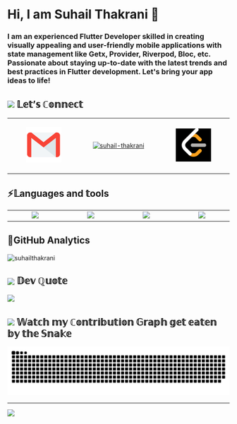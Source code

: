  <h1>Hi, I am Suhail Thakrani 👋
</h1>
<h3>
  I am an experienced Flutter Developer skilled in creating visually appealing and user-friendly mobile applications with state management like Getx, Provider, Riverpod, Bloc, etc. Passionate about staying up-to-date with the latest trends and best practices in Flutter development. Let's bring your app ideas to life! 
</h3>

<!-- <p align="left" style="margin-left: 20px;">
  <a href="https://github.com/ryo-ma/suhailthakrani">
    <img src="https://github-profile-trophy.vercel.app/?username=suhailthakrani&theme=nord" alt="suhailthakrani" />
  </a>
</p>-->


<h2>
  <img src="https://emojis.slackmojis.com/emojis/images/1660415433/60795/folded-hands.gif?1660415433" width="30"/>
  𝕃𝕖𝕥’𝕤 ℂ𝕠𝕟𝕟𝕖𝕔𝕥
</h2>

<table width="100">
<tr>
  <td align='center' width="200" height = "120">
    <a href="mailto:suhailthakrani12@gmail.com"><img align="bottom" src="https://github.com/suhailthakrani/suhailthakrani/blob/main/email.png" width="80" height/></a>
  </td>
  <td align='center' width="200">
    <a href="https://www.linkedin.com/in/suhailthakrani/" target="blank">
      <img align="bottom" src="https://raw.githubusercontent.com/rahuldkjain/github-profile-readme-generator/master/src/images/icons/Social/linked-in-alt.svg" alt="suhail-thakrani" width="80" />
    </a>
  </td>
  <td align='center' width="200">
    <a href="https://leetcode.com/suhailthakrani/" target="blank">
      <img align="bottom" src="https://github.com/suhailthakrani/suhailthakrani/blob/main/download.png" alt="suhail-thakrani" width="80" />
    </a>
  </td>
</tr>
  </tr>
</table>

<h2>⚡𝕃anguages and 𝕥ools</h2>  
<table width="100">
<tr>
    <td align='center' width="200">
        <img src="https://www.vectorlogo.zone/logos/dartlang/dartlang-icon.svg" width="80">
    </td>
 <td align='center' width="200">
        <img src="https://www.vectorlogo.zone/logos/flutterio/flutterio-icon.svg" width="80">
    </td>
  <td align='center' width="200">
        <img src="https://www.jing.fm/clipimg/full/53-537670_python-png-file-python-logo-png.png"  width="80">
    </td>

 <td align='center' width="200">
        <img src="https://git-scm.com/images/logos/1color-darkbg@2x.png" width="100">
    </td>
  
</tr>
</table>


<!-- <a href="https://stackoverflow.com/users/19723870" target="blank"><img align="center" src="https://raw.githubusercontent.com/rahuldkjain/github-profile-readme-generator/master/src/images/icons/Social/stack-overflow.svg" alt="19723870" height="30" width="40" /></a> -->
<!-- <a href="https://www.youtube.com/c/suhail" target="blank"><img align="center" src="https://raw.githubusercontent.com/rahuldkjain/github-profile-readme-generator/master/src/images/icons/Social/youtube.svg" alt="code senpaiii" height="30" width="40" /></a> -->
<!-- <a href="https://www.hackerrank.com/suhail" target="blank"><img align="center" src="https://raw.githubusercontent.com/rahuldkjain/github-profile-readme-generator/master/src/images/icons/Social/hackerrank.svg" alt="suhailthakrani" height="30" width="40" /></a> -->
<!-- <a href="https://www.leetcode.com/suhail" target="blank"><img align="center" src="https://raw.githubusercontent.com/rahuldkjain/github-profile-readme-generator/master/src/images/icons/Social/leet-code.svg" alt="suhailthakrani" height="30" width="40" /></a> -->
<!--</p> 

<!--<h2>𝕃anguages and 𝕥ools</h2>-->
<!-- <p align="left"> 
  <a href="https://dart.dev" target="_blank" rel="noreferrer"> <img src="https://www.vectorlogo.zone/logos/dartlang/dartlang-icon.svg" alt="dart" width="40" height="40"/> </a> <a href="https://firebase.google.com/" target="_blank" rel="noreferrer"> <img src="https://www.vectorlogo.zone/logos/firebase/firebase-icon.svg" alt="firebase" width="40" height="40"/> </a> <a href="https://flutter.dev" target="_blank" rel="noreferrer"> <img src="https://www.vectorlogo.zone/logos/flutterio/flutterio-icon.svg" alt="flutter" width="40" height="40"/> </a> </a> <a href="https://www.java.com" target="_blank" rel="noreferrer"> <img src="https://raw.githubusercontent.com/devicons/devicon/master/icons/java/java-original.svg" alt="java" width="40" height="40"/> </a> <a href="https://www.python.org" target="_blank" rel="noreferrer"> <img src="https://raw.githubusercontent.com/devicons/devicon/master/icons/python/python-original.svg" alt="python" width="40" height="40"/> </a>  </p> -->

<!-- <p><img align="left" src="https://github-readme-stats-git-masterrstaa-rickstaa.vercel.app/api?suhailthakrani=adityaseth777&&show_icons=true&theme=dark" alt="suhailthakrani" /></p> -->

<!-- <p>&nbsp;<img align="center" src="https://github-readme-stats.vercel.app/api?username=suhailthakrani&show_icons=true&locale=en&theme=tokyonight&hide_border=true&bg_color=1F222E" alt="suhailthakrani" /></p> -->
<!-- ![](https://github-readme-stats.vercel.app/api?username=suhailthakrani&theme=gotham&hide_border=true&include_all_commits=true&count_private=true) -->
 <h2>🚀GitHub Analytics</h2>
        <p><img align="center" src="https://github-readme-streak-stats.herokuapp.com/?user=suhailthakrani&theme=gotham&hide_border=true&fire=C77800&ring=DD910B&background=1F222E" alt="suhailthakrani" /></p>
   
<h2><img align = 'center' src="https://emojis.slackmojis.com/emojis/images/1660415397/60712/writing-hand.gif?1660415397" width="30"/> 𝔻𝕖𝕧 ℚ𝕦𝕠𝕥𝕖</h2>

![](https://quotes-github-readme.vercel.app/api?type=vetical&theme=dark)


<!-- ![](https://github-readme-stats.vercel.app/api/top-langs/?username=suhailthakrani&theme=gotham&hide_border=true&include_all_commits=true&count_private=true&layout=compact) -->

<h2><img src="https://slackmojis.com/emojis/60722-clown-face/download" width="30"/> 𝕎𝕒𝕥𝕔𝕙 𝕞𝕪 ℂ𝕠𝕟𝕥𝕣𝕚𝕓𝕦𝕥𝕚𝕠𝕟 𝔾𝕣𝕒𝕡𝕙 𝕘𝕖𝕥 𝕖𝕒𝕥𝕖𝕟 𝕓𝕪 𝕥𝕙𝕖 𝕊𝕟𝕒𝕜𝕖</h2>

![Snake animation](https://raw.githubusercontent.com/suhailthakrani/suhailthakrani/b5a0c10c1d2945157dc33e6f8d11cc55b23f167e/github-contribution-grid-snake.svg)


---
[![](https://visitcount.itsvg.in/api?id=suhailthakrani&icon=1&color=7)](https://visitcount.itsvg.in)
